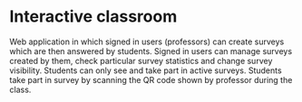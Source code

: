# Interactive classroom

Web application in which signed in users (professors) can create surveys which are then answered by students. Signed in users can manage surveys created by them, check particular survey statistics and change survey visibility. Students can only see and take part in active surveys. Students take part in survey by scanning the QR code shown by professor during the class. 